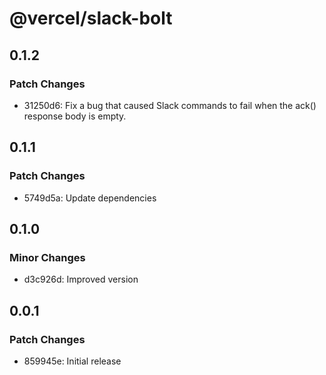 # @vercel/slack-bolt

## 0.1.2

### Patch Changes

- 31250d6: Fix a bug that caused Slack commands to fail when the ack() response body is empty.

## 0.1.1

### Patch Changes

- 5749d5a: Update dependencies

## 0.1.0

### Minor Changes

- d3c926d: Improved version

## 0.0.1

### Patch Changes

- 859945e: Initial release
